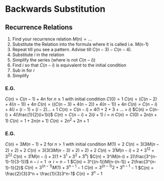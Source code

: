 # Backwards Substitution
## Recurrence Relations
1. Find your recurrence relation $M(n) = \dots$
2. Substitute the Relation into the formula where it is called i.e. M(n-1) 
3. Repeat till you see a pattern. Advise till $C(n-3) - C(n-4)$.
4. Substitute $i$ in the relation
5. Simplify the series (where is not $C(n-i)$)
6. Find $i$ so that $C(n-i)$ is equivalent to the initial condition
7. Sub in for $i$
8. Simplify
### E.G.
$C(n) = C(n-1) + 4n$ for $n \geq 1$ with initial condition $C(0) = 1$
$C(n) = (C(n-2) + 4(n-1)) + 4n$
$C(n) = ((C(n-3) + 4(n-2)) +4(n-1)) + 4n$
$C(n) = C(n-i) + 4(i+(i-1)+(i-2)...+1$
$C(n) = C(n-i)  + 4(1 + 2 + 3 +...+ i)$
$C(n) = C(n-i) + 4(\frac{1}{2}(i+1)i)$
$C(n) = C(n-i) + 2i(i+1)$
$i = n$
$C(n) = C(0) + 2n(n+1)$
$C(n) = 1 + 2n(n+1)$
$C(n) = 2n^2 +2n +1$
### E.G.
$C(n) = 3M(n-1) + 2$ for $n > 1$ with initial condition $M(1) = 2$
$C(n) = 3(3M(n-2) + 2) + 2$
$C(n) = 3(3(3M(n-3) + 2) + 2) + 2$
$C(n) = 3^iM(n-i) + 2 +3^12 + 3^22$
$C(n) = 3^iM(n-i) + 2(1 +3^1 + 3^2 + 3^n)$
$C(n) = 3^iM(n-i) + 2(\frac{3^{n-1}-1}{3-1})$
$n - i = 1 \rightarrow i = n-1$
$C(n) = 3^{(n-1)}M(n-(n-1)) + 2\frac{3^{n-1}-1}{2}$
$C(n) = 3^{(n-1)}M(1) + 3^{n-1}-1$
$C(n) = 3^{(n-1)}2 + 3^{n-1}-1$
$C(n) = \frac{2}{3}3^n + \frac{1}{3}3^n-1$
$C(n) = 3^n-1$
